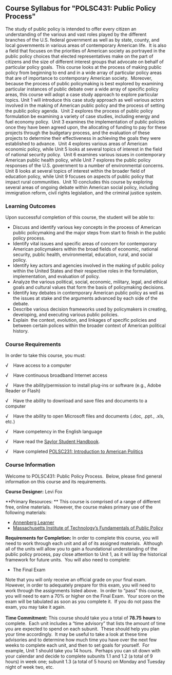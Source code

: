 Course Syllabus for "POLSC431: Public Policy Process"
-----------------------------------------------------

The study of public policy is intended to offer every citizen an
understanding of the various and vast roles played by the different
branches of the U.S. federal government as well as by state, county, and
local governments in various areas of contemporary American life.  It is
also a field that focuses on the priorities of American society as
portrayed in the public policy choices that elected representatives make
on the part of citizens and the size of different interest groups that
advocate on behalf of particular policy goals.  This course looks at the
process of making public policy from beginning to end and in a wide
array of particular policy areas that are of importance to contemporary
American society.  Moreover, because the process of public policymaking
is best explored by examining particular instances of public debate over
a wide array of specific policy areas, this course will adopt a case
study approach to explore particular topics. Unit 1 will introduce this
case study approach as well various actors involved in the making of
American public policy and the process of setting the public policy
agenda.  Unit 2 explores the process of public policy formulation be
examining a variety of case studies, including energy and fuel economy
policy.  Unit 3 examines the implementation of public policies once they
have been agreed upon, the allocating of funding to pay for these
projects through the budgetary process, and the evaluation of these
projects to determine their effectiveness in achieving the goals they
were established to advance.  Unit 4 explores various areas of American
economic policy, while Unit 5 looks at several topics of interest in the
field of national security policy.  Unit 6 examines various issues in
contemporary American public health policy, while Unit 7 explores the
public policy responses of the U.S. government to a number of
environmental concerns.  Unit 8 looks at several topics of interest
within the broader field of education policy, while Unit 9 focuses on
aspects of public policy that impact rural communities.  Unit 10
concludes this course by exploring several areas of ongoing debate
within American social policy, including immigration reform, civil
rights legislation, and the criminal justice system.

### Learning Outcomes

Upon successful completion of this course, the student will be able
to:  

-   Discuss and identify various key concepts in the process of American
    public policymaking and the major steps from start to finish in the
    public policy process.
-   Identify vital issues and specific areas of concern for contemporary
    American policymakers within the broad fields of economic, national
    security, public health, environmental, education, rural, and social
    policy.
-   Identify key actors and agencies involved in the making of public
    policy within the United States and their respective roles in the
    formulation, implementation, and evaluation of policy.
-   Analyze the various political, social, economic, military, legal,
    and ethical goals and cultural values that form the basis of
    policymaking decisions.
-   Identify key debates in contemporary American public policy as well
    as the issues at stake and the arguments advanced by each side of
    the debate.
-   Describe various decision frameworks used by policymakers in
    creating, developing, and executing various public policies.
-   Explain  the context, evolution, and linkages of specific policies
    and between certain polices within the broader context of American
    political history.

### Course Requirements

In order to take this course, you must:  
  
 √    Have access to a computer  
  
 √    Have continuous broadband Internet access  
  
 √    Have the ability/permission to install plug-ins or software (e.g.,
Adobe Reader or Flash)  
  
 √    Have the ability to download and save files and documents to a
computer  
  
 √    Have the ability to open Microsoft files and documents (.doc,
.ppt., .xls, etc.)  
  
 √    Have competency in the English language  
  
 √    Have read the [Saylor Student
Handbook](http://www.saylor.org/site/wp-content/uploads/2012/05/Saylor-StudentHandbook.pdf).  
  
 √    Have completed [POLSC231: Introduction to American
Politics](http://www.saylor.org/courses/polsc231/)

### Course Information

Welcome to POLSC431: Public Policy Process.  Below, please find general
information on this course and its requirements.  
  
 **Course Designer:** Levi Fox  
  
 **Primary Resources: ** This course is comprised of a range of
different free, online materials.  However, the course makes primary use
of the following materials:

-   [Annenberg Learner](http://www.learner.org/index.html)
-   [Massachusetts Institute of Technology’s Fundamentals of Public
    Policy](http://ocw.mit.edu/courses/urban-studies-and-planning/11-002j-fundamentals-of-public-policy-fall-2004/readings/)

**Requirements for Completion:** In order to complete this course, you
will need to work through each unit and all of its assigned materials.
 Although all of the units will allow you to gain a foundational
understanding of the public policy process, pay close attention to Unit
1, as it will lay the historical framework for future units.  You will
also need to complete:

-   The Final Exam

Note that you will only receive an official grade on your final exam.
However, in order to adequately prepare for this exam, you will need to
work through the assignments listed above.  In order to “pass” this
course, you will need to earn a 70% or higher on the Final Exam.  Your
score on the exam will be tabulated as soon as you complete it.  If you
do not pass the exam, you may take it again.  
    
 **Time Commitment:** This course should take you a total of **78.75**
**hours** to complete.  Each unit includes a “time advisory” that lists
the amount of time you are expected to spend on each subunit.  These
should help you plan your time accordingly.  It may be useful to take a
look at these time advisories and to determine how much time you have
over the next few weeks to complete each unit, and then to set goals for
yourself.  For example, Unit 1 should take you 14 hours.  Perhaps you
can sit down with your calendar and decide to complete subunits 1.1 and
1.2 (a total of 9 hours) in week one; subunit 1.3 (a total of 5 hours)
on Monday and Tuesday night of week two, etc.  
  

